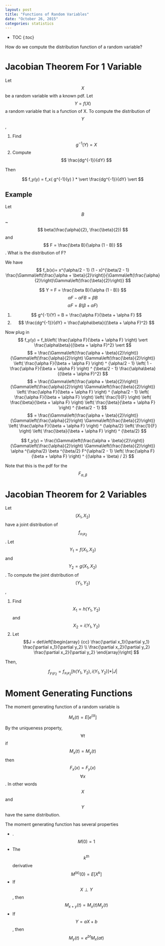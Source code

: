 ```yaml
---
layout: post
title: "Functions of Random Variables"
date: "October 26, 2015"
categories: statistics
---
```


* TOC
{:toc}

How do we compute the distribution function of a random variable?

# Jacobian Theorem For 1 Variable
Let $$X$$ be a random variable with a known pdf. Let $$ Y = f(X) $$ a random variable that is a function of X. To compute the distribution of $$Y$$,

1. Find $$ g^{-1}(Y) = X $$
2. Compute $$ \frac{dg^{-1}}{dY} $$

Then 

$$ f_y(y) = f_x( g^{-1}(y) ) * \vert \frac{dg^{-1}}{dY} \vert $$

## Example

Let $$B$$ ~ $$ beta(\frac{\alpha}{2}, \frac{\beta}{2}) $$ and $$ F = \frac{\beta B}{\alpha (1 - B)} $$. What is the distribution of F?

We have $$ f_b(x)= x^{\alpha/2 - 1} (1 - x)^{\beta/2 - 1} \frac{\Gamma\left(\frac{\alpha + \beta}{2}\right)}{\Gamma\left(\frac{\alpha}{2}\right)\Gamma\left(\frac{\beta}{2}\right)} $$

$$ Y = F = \frac{\beta B}{\alpha (1 - B)} $$
$$ \alpha F - \alpha FB = \beta B$$
$$ \alpha F = B (\beta + \alpha F) $$
1. $$ g^{-1}(Y) = B = \frac{\alpha F}{\beta + \alpha F} $$
2. $$ \frac{dg^{-1}}{dY} = \frac{\alpha\beta}{(\beta + \alpha F)^2} $$

Now plug in $$ f_y(y) = f_b\left( \frac{\alpha F}{\beta + \alpha F}  \right) \vert \frac{\alpha\beta}{(\beta + \alpha F)^2} \vert $$
$$ = \frac{\Gamma\left(\frac{\alpha + \beta}{2}\right)} {\Gamma\left(\frac{\alpha}{2}\right) \Gamma\left(\frac{\beta}{2}\right)} \left( \frac{\alpha F}{\beta + \alpha F} \right) ^ {\alpha/2 - 1} \left( 1 - \frac{\alpha F}{\beta + \alpha F} \right) ^ {\beta/2 - 1} \frac{\alpha\beta}{(\beta + \alpha F)^2} $$
$$ = \frac{\Gamma\left(\frac{\alpha + \beta}{2}\right)} {\Gamma\left(\frac{\alpha}{2}\right) \Gamma\left(\frac{\beta}{2}\right)} \left( \frac{\alpha F}{\beta + \alpha F} \right) ^ {\alpha/2 - 1} \left( \frac{\alpha F}{\beta + \alpha F} \right) \left( \frac{1}{F} \right) \left( \frac{\beta}{\beta + \alpha F}  \right) \left( \frac{\beta}{\beta + \alpha F} \right) ^ {\beta/2 - 1} $$
$$ = \frac{\Gamma\left(\frac{\alpha + \beta}{2}\right)} {\Gamma\left(\frac{\alpha}{2}\right) \Gamma\left(\frac{\beta}{2}\right)} \left( \frac{\alpha F}{\beta + \alpha F} \right) ^ {\alpha/2} \left( \frac{1}{F} \right) \left( \frac{\beta}{\beta + \alpha F} \right) ^ {\beta/2} $$

$$ f_y(y) = \frac{\Gamma\left(\frac{\alpha + \beta}{2}\right)} {\Gamma\left(\frac{\alpha}{2}\right) \Gamma\left(\frac{\beta}{2}\right)} \alpha ^{\alpha/2} \beta ^{\beta/2} F^{\alpha/2 - 1} \left( \frac{\alpha F}{\beta + \alpha F} \right) ^ {(\alpha + \beta) / 2}  $$

Note that this is the pdf for the $$ F_{\alpha, \beta} $$

# Jacobian Theorem for 2 Variables
Let $$(X_1, X_2)$$ have a joint distribution of $$f_{x_1 x_2}$$. Let $$Y_1 = f(X_1, X_2)$$ and $$Y_2 = g(X_1, X_2)$$. To compute the joint distribution of $$(Y_1, Y_2)$$,

1. Find $$X_1 = h(Y_1, Y_2)$$ and $$X_2 = i(Y_1, Y_2)$$
2. Let $$J = det\left[\begin{array}
{cc}
\frac{\partial x_1}{\partial y_1} \frac{\partial x_1}{\partial y_2} \\
\frac{\partial x_2}{\partial y_2} \frac{\partial x_2}{\partial y_2}
\end{array}\right]
$$

Then,

$$ f_{y_1 y_2} = f_{x_1 x_2}[h(Y_1, Y_2), i(Y_1, Y_2)]* \vert J \vert $$

# Moment Generating Functions
The moment generating function of a random variable is

$$ M_x(t) = E[e^{tX}]$$

By the uniqueness property, $$\forall t$$ if $$M_x(t) = M_y(t)$$ then $$F_x(x) = F_y(x)$$ $$\forall x$$. In other words $$X$$ and $$Y$$ have the same distribution.

The moment generating function has several properties

* .$$ M(0) = 1 $$
* The $$k^{th}$$ derivative $$ M^{(k)}(0) = E[X^k] $$
* If $$ X \perp Y$$, then $$M_{x + y}(t) = M_x(t)M_y(t) $$
* If $$Y = aX + b$$, then $$M_y(t) = e^{bt}M_x(at) $$
